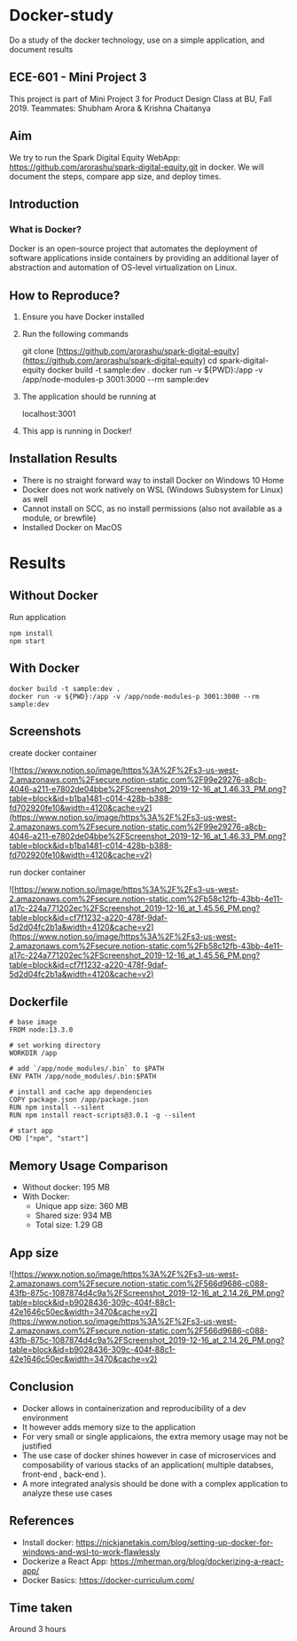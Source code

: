 # Docker-study
Do a study of the docker technology, use on a simple application, and document results

## ECE-601 - Mini Project 3
This project is part of Mini Project 3 for Product Design Class at BU, Fall 2019.
Teammates: Shubham Arora & Krishna Chaitanya 

## Aim
We try to run the Spark Digital Equity WebApp: https://github.com/arorashu/spark-digital-equity.git
in docker. We will document the steps, compare app size, and deploy times.

## Introduction

### What is Docker?
Docker is an open-source project that automates the deployment of software applications inside containers by providing an additional layer of abstraction and automation of OS-level virtualization on Linux.


## How to Reproduce?

1. Ensure you have Docker installed
2. Run the following commands

    git clone [https://github.com/arorashu/spark-digital-equity](https://github.com/arorashu/spark-digital-equity)
    cd spark-digital-equity
    docker build -t sample:dev .
    docker run -v ${PWD}:/app -v /app/node-modules-p 3001:3000 --rm sample:dev

3. The application should be running at 

    localhost:3001

4. This app is running in Docker!



## Installation Results
 - There is no straight forward way to install Docker on Windows 10 Home
 - Docker does not work natively on WSL (Windows Subsystem for Linux) as well 
 - Cannot install on SCC, as no install permissions (also not available as a module, or brewfile)
 - Installed Docker on MacOS


# Results

## Without Docker

Run application

    npm install
    npm start

## With Docker

    docker build -t sample:dev .
    docker run -v ${PWD}:/app -v /app/node-modules-p 3001:3000 --rm sample:dev

## Screenshots

create docker container

![https://www.notion.so/image/https%3A%2F%2Fs3-us-west-2.amazonaws.com%2Fsecure.notion-static.com%2F99e29276-a8cb-4046-a211-e7802de04bbe%2FScreenshot_2019-12-16_at_1.46.33_PM.png?table=block&id=b1ba1481-c014-428b-b388-fd702920fe10&width=4120&cache=v2](https://www.notion.so/image/https%3A%2F%2Fs3-us-west-2.amazonaws.com%2Fsecure.notion-static.com%2F99e29276-a8cb-4046-a211-e7802de04bbe%2FScreenshot_2019-12-16_at_1.46.33_PM.png?table=block&id=b1ba1481-c014-428b-b388-fd702920fe10&width=4120&cache=v2)

run docker container

![https://www.notion.so/image/https%3A%2F%2Fs3-us-west-2.amazonaws.com%2Fsecure.notion-static.com%2Fb58c12fb-43bb-4e11-a17c-224a771202ec%2FScreenshot_2019-12-16_at_1.45.56_PM.png?table=block&id=cf7f1232-a220-478f-9daf-5d2d04fc2b1a&width=4120&cache=v2](https://www.notion.so/image/https%3A%2F%2Fs3-us-west-2.amazonaws.com%2Fsecure.notion-static.com%2Fb58c12fb-43bb-4e11-a17c-224a771202ec%2FScreenshot_2019-12-16_at_1.45.56_PM.png?table=block&id=cf7f1232-a220-478f-9daf-5d2d04fc2b1a&width=4120&cache=v2)


## Dockerfile

    # base image
    FROM node:13.3.0
    
    # set working directory
    WORKDIR /app
    
    # add `/app/node_modules/.bin` to $PATH
    ENV PATH /app/node_modules/.bin:$PATH
    
    # install and cache app dependencies
    COPY package.json /app/package.json
    RUN npm install --silent
    RUN npm install react-scripts@3.0.1 -g --silent
    
    # start app
    CMD ["npm", "start"]

## Memory Usage Comparison
 - Without docker: 195 MB
 - With Docker: 
   - Unique app size: 360 MB 
   - Shared size: 934 MB
   - Total size: 1.29 GB

## App size

![https://www.notion.so/image/https%3A%2F%2Fs3-us-west-2.amazonaws.com%2Fsecure.notion-static.com%2F566d9686-c088-43fb-875c-1087874d4c9a%2FScreenshot_2019-12-16_at_2.14.26_PM.png?table=block&id=b9028436-309c-404f-88c1-42e1646c50ec&width=3470&cache=v2](https://www.notion.so/image/https%3A%2F%2Fs3-us-west-2.amazonaws.com%2Fsecure.notion-static.com%2F566d9686-c088-43fb-875c-1087874d4c9a%2FScreenshot_2019-12-16_at_2.14.26_PM.png?table=block&id=b9028436-309c-404f-88c1-42e1646c50ec&width=3470&cache=v2)

## Conclusion
 - Docker allows in containerization and reproducibility of a dev environment
 - It however adds memory size to the application
 - For very small or single applicaions, the extra memory usage may not be justified
 - The use case of docker shines however in case of microservices and composability of various stacks of an application( multiple databses, front-end , back-end ).
 - A more integrated analysis should be done with a complex application to analyze these use cases

## References

- Install docker: https://nickjanetakis.com/blog/setting-up-docker-for-windows-and-wsl-to-work-flawlessly
- Dockerize a React App: https://mherman.org/blog/dockerizing-a-react-app/
- Docker Basics: https://docker-curriculum.com/

## Time taken
Around 3 hours

